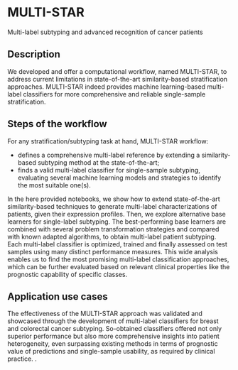 # MULTI-STAR
Multi-label subtyping and advanced recognition of cancer patients

## Description
We developed and offer a computational workflow, named MULTI-STAR, to address current limitations in state-of-the-art similarity-based stratification approaches. 
MULTI-STAR indeed provides machine learning-based multi-label classifiers for more comprehensive and reliable single-sample stratification.

## Steps of the workflow 
For any stratification/subtyping task at hand, MULTI-STAR workflow:  
- defines a comprehensive multi-label reference by extending a similarity-based subtyping method at the state-of-the-art;
- finds a valid multi-label classifier for single-sample subtyping, evaluating several machine learning models and strategies to identify the most suitable one(s).

In the here provided notebooks, we show how to extend state-of-the-art similarity-based techniques to generate multi-label characterizations of patients, given their expression profiles.
Then, we explore alternative base learners for single-label subtyping. The best-performing base learners are combined with several problem transformation strategies
and compared with known adapted algorithms, to obtain multi-label patient subtyping.
Each multi-label classifier is optimized, trained and finally assessed on test samples using many distinct performance measures. 
This wide analysis enables us to find the most promising multi-label classification approaches, 
which can be further evaluated based on relevant clinical properties like the prognostic capability of specific classes.


## Application use cases
The effectiveness of the MULTI-STAR approach was validated and showcased through the development of multi-label classifiers for breast and colorectal cancer subtyping. 
So-obtained classifiers offered not only superior performance but also more comprehensive insights into patient heterogeneity, even surpassing existing methods in terms of prognostic value of predictions and single-sample usability, as required by clinical practice. 
.


